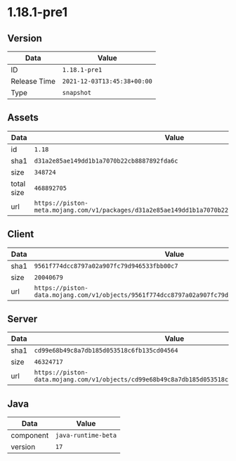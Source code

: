 # 1.18.1-pre1

## Version

|**Data**        | **Value**                 |
|----------------|-------------------------|
| ID   | ```1.18.1-pre1```   |
| Release Time   | ```2021-12-03T13:45:38+00:00```   |
| Type   | ```snapshot```   |

## Assets

|**Data**        | **Value**                 |
|----------------|-------------------------|
| id   | ```1.18```   |
| sha1   | ```d31a2e85ae149dd1b1a7070b22cb8887892fda6c```   |
| size   | ```348724```   |
| total size  | ```468892705```  |
| url       | ```https://piston-meta.mojang.com/v1/packages/d31a2e85ae149dd1b1a7070b22cb8887892fda6c/1.18.json``` |

## Client

|**Data**        | **Value**                 |
|----------------|-------------------------|
| sha1   | ```9561f774dcc8797a02a907fc79d946533fbb00c7```   |
| size   | ```20040679```   |
| url       | ```https://piston-data.mojang.com/v1/objects/9561f774dcc8797a02a907fc79d946533fbb00c7/client.jar``` |

## Server

|**Data**        | **Value**                 |
|----------------|-------------------------|
| sha1   | ```cd99e68b49c8a7db185d053518c6fb135cd04564```   |
| size   | ```46324717```   |
| url       | ```https://piston-data.mojang.com/v1/objects/cd99e68b49c8a7db185d053518c6fb135cd04564/server.jar``` |

## Java

|**Data**        | **Value**                 |
|----------------|-------------------------|
| component   | ```java-runtime-beta```   |
| version   | ```17```   |